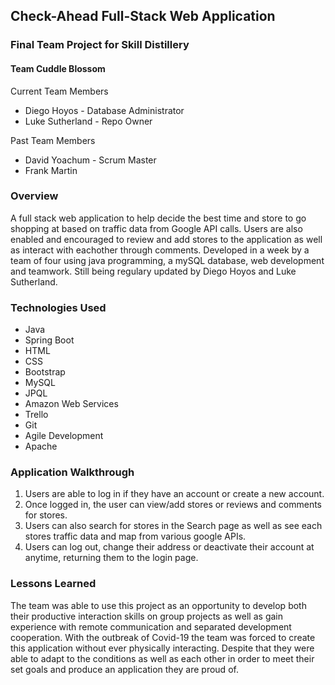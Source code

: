## Check-Ahead Full-Stack Web Application

### Final Team Project for Skill Distillery

#### Team Cuddle Blossom
Current Team Members
* Diego Hoyos - Database Administrator
* Luke Sutherland - Repo Owner

Past Team Members
* David Yoachum - Scrum Master
* Frank Martin


### Overview

A full stack web application to help decide the best time and store to go shopping at based on traffic data from Google API calls. Users are also enabled and encouraged to review and add stores to the application as well as interact with eachother through comments. Developed in a week by a team of four using java programming, a mySQL database, web development and teamwork. Still being regulary updated by Diego Hoyos and Luke Sutherland.

###  Technologies Used

* Java
* Spring Boot
* HTML
* CSS
* Bootstrap
* MySQL
* JPQL
* Amazon Web Services
* Trello
* Git
* Agile Development
* Apache

###  Application Walkthrough

1. Users are able to log in if they have an account or create a new account.
2. Once logged in, the user can view/add stores or reviews and comments for stores.
3. Users can also search for stores in the Search page as well as see each stores traffic data and map from various google APIs.
4. Users can log out, change their address or deactivate their account at anytime, returning them to the login page.

###  Lessons Learned

The team was able to use this project as an opportunity to develop both their productive interaction skills on group projects as well as gain experience with remote communication and separated development cooperation. With the outbreak of Covid-19 the team was forced to create this application without ever physically interacting. Despite that they were able to adapt to the conditions as well as each other in order to meet their set goals and produce an application they are proud of.
